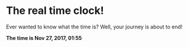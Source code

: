 # The real time clock!

Ever wanted to know what the time is? Well, your journey is about to end!

**The time is Nov 27, 2017, 01:55**